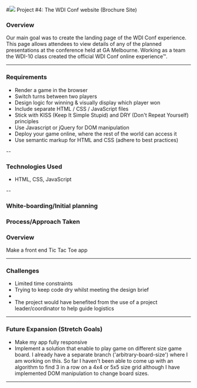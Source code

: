 #![](https://ga-dash.s3.amazonaws.com/production/assets/logo-9f88ae6c9c3871690e33280fcf557f33.png) Project #4: The WDI Conf website (Brochure Site)

### Overview

Our main goal was to create the landing page of the WDI Conf experience. This page allows attendees to view details of any of the planned presentations at the conference held at GA Melbourne. Working as a team the WDI-10 class created the official WDI Conf online experience™.

---

### Requirements

- Render a game in the browser
- Switch turns between two players
- Design logic for winning & visually display which player won
- Include separate HTML / CSS / JavaScript files
- Stick with KISS (Keep It Simple Stupid) and DRY (Don't Repeat Yourself) principles
- Use Javascript or jQuery for DOM manipulation
- Deploy your game online, where the rest of the world can access it
- Use semantic markup for HTML and CSS (adhere to best practices)

--

### Technologies Used

 - HTML, CSS, JavaScript

--

### White-boarding/Initial planning

### Process/Approach Taken



### Overview

Make a front end Tic Tac Toe app  

---

### Challenges

 - Limited time constraints
 - Trying to keep code dry whilst meeting the design brief
 -
 - The project would have benefited from the use of a project leader/coordinator to help guide logistics

---

### Future Expansion (Stretch Goals)
 - Make my app fully responsive
 - Implement a solution that enable to play game on different size game board. I already have a separate branch ('arbitrary-board-size') where I am working on this. So far I haven't been able to come up with an algorithm to find 3 in a row on a 4x4 or 5x5 size grid although I have implemented DOM manipulation to change board sizes.

---
